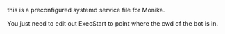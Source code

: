 this is a preconfigured systemd service file for Monika.

You just need to edit out ExecStart to point where the cwd of the bot is in.